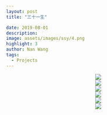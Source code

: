 ```yaml
---
layout: post
title: "三十一生"

date: 2019-08-01
description:
image: assets/images/ssy/4.png
highlight: 3
author: Nan Wang
tags:
  - Projects
---
```



<div class="section-padding" align="center">
<img source type="img/png" src="{{ "assets/images/ssy/1.png" | relative_url }}"/>
</div>

<div class="section-padding bg-white" align="center">

</div>

<div class="section-padding" align="center">
<img source type="img/png" src="{{ "assets/images/ssy/2.png" | relative_url }}"/>
</div>

<div class="section-padding" align="center">
<img source type="img/png" src="{{ "assets/images/ssy/3.png" | relative_url }}"/>
</div>


<div class="section-padding" align="center">
<img source type="img/png" src="{{ "assets/images/ssy/4.png" | relative_url }}"/>
</div>

<div class="section-padding" align="center">
<img source type="img/png" src="{{ "assets/images/ssy/5.png" | relative_url }}"/>
</div>

<div class="section-padding" align="center">
<img source type="img/png" src="{{ "assets/images/ssy/6.png" | relative_url }}"/>
</div>
